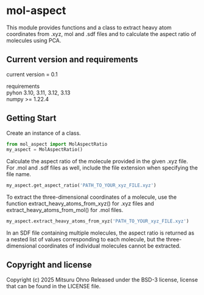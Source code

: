 # mol-aspect
This module provides functions and a class to extract heavy atom coordinates from .xyz, mol and .sdf files and to calculate the aspect ratio of molecules using PCA.  

## Current version and requirements
current version = 0.1  

requirements  
pyhon 3.10, 3.11, 3.12, 3.13  
numpy >= 1.22.4

## Getting Start  

Create an instance of a class.  
```python
from mol_aspect import MolAspectRatio
my_aspect = MolAspectRatio()
```
Calculate the aspect ratio of the molecule provided in the given .xyz file.  
For .mol and .sdf files as well, include the file extension when specifying the file name.  

```python
my_aspect.get_aspect_ratio('PATH_TO_YOUR_xyz_FILE.xyz')
```  

To extract the three-dimensional coordinates of a molecule, use the function extract_heavy_atoms_from_xyz() for .xyz files and extract_heavy_atoms_from_mol() for .mol files.  

```python
my_aspect.extract_heavy_atoms_from_xyz('PATH_TO_YOUR_xyz_FILE.xyz')
```

In an SDF file containing multiple molecules, the aspect ratio is returned as a nested list of values corresponding to each molecule, but the three-dimensional coordinates of individual molecules cannot be extracted.  

## Copyright and license
Copyright (c) 2025 Mitsuru Ohno
Released under the BSD-3 license, license that can be found in the LICENSE file.